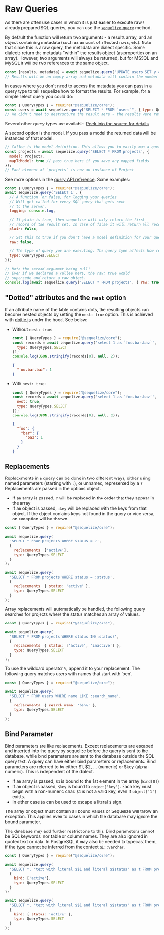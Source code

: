 # Raw Queries

As there are often use cases in which it is just easier to execute raw / already prepared SQL queries, you can use the [`sequelize.query`](../class/src/sequelize.js~Sequelize.html#instance-method-query) method.

By default the function will return two arguments - a results array, and an object containing metadata (such as amount of affected rows, etc). Note that since this is a raw query, the metadata are dialect specific. Some dialects return the metadata "within" the results object (as properties on an array). However, two arguments will always be returned, but for MSSQL and MySQL it will be two references to the same object.

```js
const [results, metadata] = await sequelize.query("UPDATE users SET y = 42 WHERE x = 12");
// Results will be an empty array and metadata will contain the number of affected rows.
```

In cases where you don't need to access the metadata you can pass in a query type to tell sequelize how to format the results. For example, for a simple select query you could do:

```js
const { QueryTypes } = require("@sequelize/core");
const users = await sequelize.query("SELECT * FROM `users`", { type: QueryTypes.SELECT });
// We didn't need to destructure the result here - the results were returned directly
```

Several other query types are available. [Peek into the source for details](https://github.com/sequelize/sequelize/blob/main/src/query-types.ts).

A second option is the model. If you pass a model the returned data will be instances of that model.

```js
// Callee is the model definition. This allows you to easily map a query to a predefined model
const projects = await sequelize.query('SELECT * FROM projects', {
  model: Projects,
  mapToModel: true // pass true here if you have any mapped fields
});
// Each element of `projects` is now an instance of Project
```

See more options in the [query API reference](../class/src/sequelize.js~Sequelize.html#instance-method-query). Some examples:

```js
const { QueryTypes } = require("@sequelize/core");
await sequelize.query('SELECT 1', {
  // A function (or false) for logging your queries
  // Will get called for every SQL query that gets sent
  // to the server.
  logging: console.log,

  // If plain is true, then sequelize will only return the first
  // record of the result set. In case of false it will return all records.
  plain: false,

  // Set this to true if you don't have a model definition for your query.
  raw: false,

  // The type of query you are executing. The query type affects how results are formatted before they are passed back.
  type: QueryTypes.SELECT
});

// Note the second argument being null!
// Even if we declared a callee here, the raw: true would
// supersede and return a raw object.
console.log(await sequelize.query('SELECT * FROM projects', { raw: true }));
```

## "Dotted" attributes and the `nest` option

If an attribute name of the table contains dots, the resulting objects can become nested objects by setting the `nest: true` option. This is achieved with [dottie.js](https://github.com/mickhansen/dottie.js/) under the hood. See below:

* Without `nest: true`:

  ```js
  const { QueryTypes } = require("@sequelize/core");
  const records = await sequelize.query('select 1 as `foo.bar.baz`', {
    type: QueryTypes.SELECT
  });
  console.log(JSON.stringify(records[0], null, 2));
  ```

  ```json
  {
    "foo.bar.baz": 1
  }
  ```

* With `nest: true`:

  ```js
  const { QueryTypes } = require("@sequelize/core");
  const records = await sequelize.query('select 1 as `foo.bar.baz`', {
    nest: true,
    type: QueryTypes.SELECT
  });
  console.log(JSON.stringify(records[0], null, 2));
  ```

  ```json
  {
    "foo": {
      "bar": {
        "baz": 1
      }
    }
  }
  ```

## Replacements

Replacements in a query can be done in two different ways, either using named parameters (starting with `:`), or unnamed, represented by a `?`. Replacements are passed in the options object.

* If an array is passed, `?` will be replaced in the order that they appear in the array
* If an object is passed, `:key` will be replaced with the keys from that object. If the object contains keys not found in the query or vice versa, an exception will be thrown.

```js
const { QueryTypes } = require("@sequelize/core");

await sequelize.query(
  'SELECT * FROM projects WHERE status = ?',
  {
    replacements: ['active'],
    type: QueryTypes.SELECT
  }
);

await sequelize.query(
  'SELECT * FROM projects WHERE status = :status',
  {
    replacements: { status: 'active' },
    type: QueryTypes.SELECT
  }
);
```

Array replacements will automatically be handled, the following query searches for projects where the status matches an array of values.

```js
const { QueryTypes } = require("@sequelize/core");

await sequelize.query(
  'SELECT * FROM projects WHERE status IN(:status)',
  {
    replacements: { status: ['active', 'inactive'] },
    type: QueryTypes.SELECT
  }
);
```

To use the wildcard operator `%`, append it to your replacement. The following query matches users with names that start with 'ben'.

```js
const { QueryTypes } = require("@sequelize/core");

await sequelize.query(
  'SELECT * FROM users WHERE name LIKE :search_name',
  {
    replacements: { search_name: 'ben%' },
    type: QueryTypes.SELECT
  }
);
```

## Bind Parameter

Bind parameters are like replacements. Except replacements are escaped and inserted into the query by sequelize before the query is sent to the database, while bind parameters are sent to the database outside the SQL query text. A query can have either bind parameters or replacements. Bind parameters are referred to by either $1, $2, ... (numeric) or $key (alpha-numeric). This is independent of the dialect.

* If an array is passed, `$1` is bound to the 1st element in the array (`bind[0]`)
* If an object is passed, `$key` is bound to `object['key']`. Each key must begin with a non-numeric char. `$1` is not a valid key, even if `object['1']` exists.
* In either case `$$` can be used to escape a literal `$` sign.

The array or object must contain all bound values or Sequelize will throw an exception. This applies even to cases in which the database may ignore the bound parameter.

The database may add further restrictions to this. Bind parameters cannot be SQL keywords, nor table or column names. They are also ignored in quoted text or data. In PostgreSQL it may also be needed to typecast them, if the type cannot be inferred from the context `$1::varchar`.

```js
const { QueryTypes } = require("@sequelize/core");

await sequelize.query(
  'SELECT *, "text with literal $$1 and literal $$status" as t FROM projects WHERE status = $1',
  {
    bind: ['active'],
    type: QueryTypes.SELECT
  }
);

await sequelize.query(
  'SELECT *, "text with literal $$1 and literal $$status" as t FROM projects WHERE status = $status',
  {
    bind: { status: 'active' },
    type: QueryTypes.SELECT
  }
);
```
